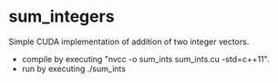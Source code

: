 # sum_integers
Simple CUDA implementation of addition of two integer vectors. 

- compile by executing "nvcc -o sum_ints sum_ints.cu -std=c++11".
- run by executing ./sum_ints
